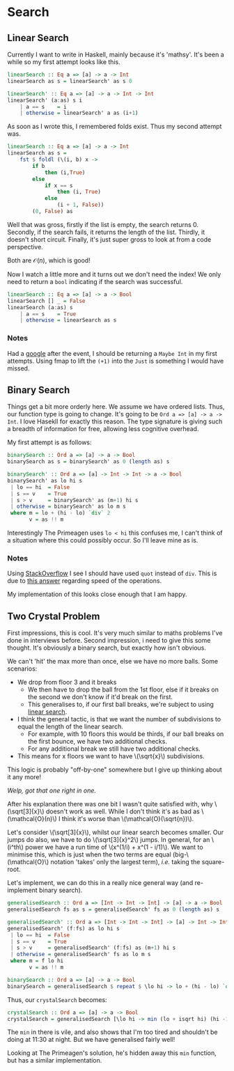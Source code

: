 # Search

## Linear Search
Currently I want to write in Haskell, mainly because it's 'mathsy'. It's been a while
so my first attempt looks like this.
```haskell
linearSearch :: Eq a => [a] -> a -> Int
linearSearch as s = linearSearch' as s 0

linearSearch' :: Eq a => [a] -> a -> Int -> Int
linearSearch' (a:as) s i
    | a == s    = i
    | otherwise = linearSearch' a as (i+1)
```

As soon as I wrote this, I remembered folds exist. Thus my second attempt was.
```haskell
linearSearch :: Eq a => [a] -> a -> Int
linearSearch as s =
    fst $ foldl (\(i, b) x ->
        if b
            then (i,True)
        else
            if x == s
                then (i, True)
            else
                (i + 1, False))
        (0, False) as
```

Well that was gross, firstly if the list is empty, the search returns 0.
Secondly, if the search fails, it returns the length of the list.
Thirdly, it doesn't short circuit.
Finally, it's just super gross to look at from a code perspective.

Both are $\mathcal{O}(n)$, which is good!

Now I watch a little more and it turns out we don't need the index! We only need to
return a `bool` indicating if the search was successful.
```haskell
linearSearch :: Eq a => [a] -> a -> Bool
linearSearch [] _ = False
linearSearch (a:as) s
    | a == s    = True
    | otherwise = linearSearch as s
```
### Notes
Had a [google](https://stackoverflow.com/questions/52518817/haskell-linear-search-returning-index)
after the event, I should be returning a `Maybe Int` in my first attempts.
Using fmap to lift the `(+1)` into the `Just` is something I would have missed.
## Binary Search
Things get a bit more orderly here. We assume we have ordered lists. Thus, our function
type is going to change. It's going to be `Ord a => [a] -> a -> Int`. I love Hasekll
for exactly this reason. The type signature is giving such a breadth of information for
free, allowing less cognitive overhead.

My first attempt is as follows:
```haskell
binarySearch :: Ord a => [a] -> a -> Bool
binarySearch as s = binarySearch' as 0 (length as) s

binarySearch' :: Ord a => [a] -> Int -> Int -> a -> Bool
binarySearch' as lo hi s
 | lo == hi  = False
 | s == v    = True
 | s > v     = binarySearch' as (m+1) hi s
 | otherwise = binarySearch' as lo m s
 where m = lo + (hi - lo) `div` 2
       v = as !! m
```

Interestingly The Primeagen uses `lo < hi` this confuses me, I can't think of a
situation where this could possibly occur. So I'll leave mine as is.

### Notes
Using [StackOverflow](https://codereview.stackexchange.com/questions/158096/binary-search-in-haskell)
I see I should have used `quot` instead of `div`. This is due to
[this answer](https://stackoverflow.com/questions/8111120/integral-operators-quot-vs-div)
regarding speed of the operations.

My implementation of this looks close enough that I am happy.

## Two Crystal Problem
First impressions, this is cool. It's very much similar to maths problems I've done in
interviews before. Second impression, i need to give this some thought. It's
obviously a binary search, but exactly how isn't obvious.

We can't 'hit' the max more than once, else we have no more balls. Some scenarios:
 - We drop from floor 3 and it breaks
   - We then have to drop the ball from the 1st floor, else if it breaks on the second
  we don't know if it'd break on the first.
   - This generalises to, if our first ball breaks, we're subject to using [linear search](#linear-search).
 - I think the general tactic, is that we want the number of subdivisions to equal the
 length of the linear search.
   - For example, with 10 floors this would be thirds, if our ball breaks on the first
   bounce, we have two additional checks.
   - For any additional break we still have two additional checks.
 - This means for x floors we want to have \\(\sqrt{x}\\) subdivisions.

This logic is probably "off-by-one" somewhere but I give up thinking about it any more!

_Welp, got that one right in one._

After his explanation there was one bit I wasn't quite satisfied with, why \\(\sqrt[3]{x}\\)
doesn't work as well. While I don't think it's as bad as \\(\mathcal{O}(n)\\) I think
it's worse than \\(\mathcal{O}(\sqrt{n})\\).

Let's consider \\(\sqrt[3]{x}\\), whilst our linear search becomes smaller. Our jumps
do also, we have to do \\(\sqrt[3]{x}^2\\) jumps. In general, for an \\(i^th\\) power
we have a run time of \\(x^(1/i) + x^(1 - i/1)\\). We want to minimise this,
which is just when the two terms are equal (big-\\(\mathcal{O}\\) notation 'takes' only
the largest term), _i.e._ taking the square-root.

Let's implement, we can do this in a really nice general way (and re-implement binary
search).

```haskell
generalisedSearch :: Ord a => [Int -> Int -> Int] -> [a] -> a -> Bool
generalisedSearch fs as s = generalisedSearch' fs as 0 (length as) s

generalisedSearch' :: Ord a => [Int -> Int -> Int] -> [a] -> Int -> Int -> a -> Bool
generalisedSearch' (f:fs) as lo hi s
 | lo == hi  = False
 | s == v    = True
 | s > v     = generalisedSearch' (f:fs) as (m+1) hi s
 | otherwise = generalisedSearch' fs as lo m s
 where m = f lo hi
       v = as !! m

binarySearch :: Ord a => [a] -> a -> Bool
binarySearch = generalisedSearch $ repeat $ \lo hi -> lo + (hi - lo) `quot` 2
```
Thus, our `crystalSearch` becomes:
```haskell
crystalSearch :: Ord a => [a] -> a -> Bool
crystalSearch = generalisedSearch [\lo hi -> min (lo + isqrt hi) (hi -1), \lo hi -> lo + 1]
```

The `min` in there is vile, and also shows that I'm too tired and shouldn't be doing
at 11:30 at night. But we have generalised fairly well!

Looking at The Primeagen's solution, he's hidden away this `min` function, but has a
similar implementation.
